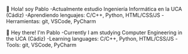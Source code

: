  👋 Hola! soy Pablo
 -Actualmente estudio Ingeniería Informática en la UCA (Cádiz)
 -Aprendiendo lenguajes: C/C++, Python, HTML/CSS/JS
 -Herramientas: git, VSCode, PyCharm

👋 Hey there! I'm Pablo
-Currently I am studying Computer Engineering in the UCA (Cádiz)
-Learning languages: C/C++, Python, HTML/CSS/JS
-Tools: git, VSCode, PyCharm
<!---
PabloRT010/PabloRT010 is a ✨ special ✨ repository because its `README.md` (this file) appears on your GitHub profile.
You can click the Preview link to take a look at your changes.
--->
